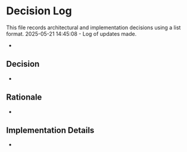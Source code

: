 # Decision Log

This file records architectural and implementation decisions using a list format.
2025-05-21 14:45:08 - Log of updates made.

*

## Decision

*

## Rationale 

*

## Implementation Details

*